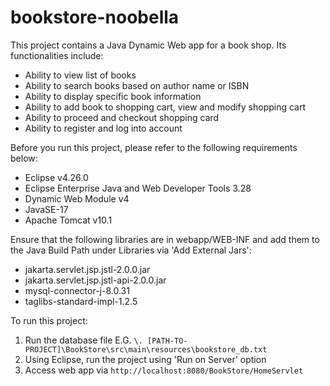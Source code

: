 # bookstore-noobella

This project contains a Java Dynamic Web app for a book shop. Its functionalities include:
- Ability to view list of books
- Ability to search books based on author name or ISBN
- Ability to display specific book information
- Ability to add book to shopping cart, view and modify shopping cart
- Ability to proceed and checkout shopping card
- Ability to register and log into account


Before you run this project, please refer to the following requirements below:

 - Eclipse v4.26.0 
 - Eclipse Enterprise Java and Web Developer Tools 3.28
 - Dynamic Web Module v4
 - JavaSE-17
 - Apache Tomcat v10.1

Ensure that the following libraries are in webapp/WEB-INF and add them to the Java Build Path under Libraries via 'Add External Jars':

- jakarta.servlet.jsp.jstl-2.0.0.jar
- jakarta.servlet.jsp.jstl-api-2.0.0.jar
- mysql-connector-j-8.0.31
- taglibs-standard-impl-1.2.5

To run this project:

 1. Run the database file E.G.
`\. [PATH-TO-PROJECT]\BookStore\src\main\resources\bookstore_db.txt`
 2. Using Eclipse, run the project using 'Run on Server' option
 3. Access web app via `http://localhost:8080/BookStore/HomeServlet`
